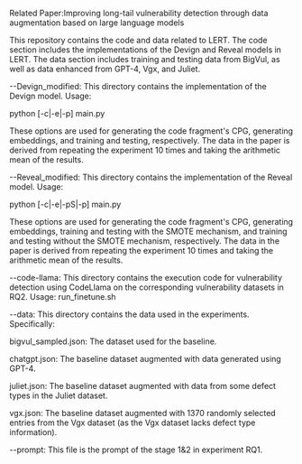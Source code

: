 Related Paper:Improving long-tail vulnerability detection through data augmentation based on large language models

This repository contains the code and data related to LERT. The code section includes the implementations of the Devign and Reveal models in LERT. The data section includes training and testing data from BigVul, as well as data enhanced from GPT-4, Vgx, and Juliet.

--Devign_modified:
This directory contains the implementation of the Devign model. Usage:

python [-c|-e|-p] main.py

These options are used for generating the code fragment's CPG, generating embeddings, and training and testing, respectively. The data in the paper is derived from repeating the experiment 10 times and taking the arithmetic mean of the results.

--Reveal_modified:
This directory contains the implementation of the Reveal model. Usage:

python [-c|-e|-pS|-p] main.py

These options are used for generating the code fragment's CPG, generating embeddings, training and testing with the SMOTE mechanism, and training and testing without the SMOTE mechanism, respectively. The data in the paper is derived from repeating the experiment 10 times and taking the arithmetic mean of the results.

--code-llama:
This directory contains the execution code for vulnerability detection using CodeLlama on the corresponding vulnerability datasets in RQ2. Usage:
run_finetune.sh

--data:
This directory contains the data used in the experiments. Specifically:

bigvul_sampled.json: The dataset used for the baseline.

chatgpt.json: The baseline dataset augmented with data generated using GPT-4.

juliet.json: The baseline dataset augmented with data from some defect types in the Juliet dataset.

vgx.json: The baseline dataset augmented with 1370 randomly selected entries from the Vgx dataset (as the Vgx dataset lacks defect type information).

--prompt:
This file is the prompt of the stage 1&2 in experiment RQ1.
